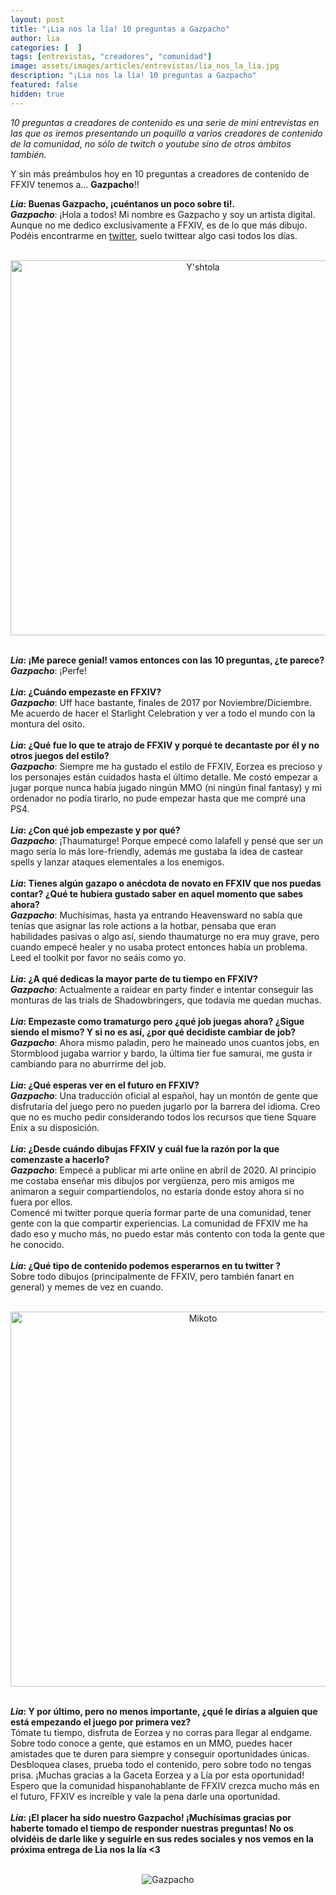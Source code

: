 ```yaml
---
layout: post
title: "¡Lia nos la lía! 10 preguntas a Gazpacho"
author: lia
categories: [  ]
tags: [entrevistas, "creadores", "comunidad"]
image: assets/images/articles/entrevistas/lia_nos_la_lia.jpg
description: "¡Lia nos la lía! 10 preguntas a Gazpacho"
featured: false
hidden: true
---
```

*10 preguntas a creadores de contenido es una serie de mini entrevistas en las que os iremos presentando un poquillo a varios creadores de contenido de la comunidad, no sólo de twitch o youtube sino de otros ámbitos también.*

Y sin más preámbulos hoy en 10 preguntas a creadores de contenido de FFXIV tenemos a… **Gazpacho**!!

<div class="card">
  <div class="card-header">
     <b><i>Lia</i>: Buenas Gazpacho, ¡cuéntanos un poco sobre ti!.</b>
  </div>
  <div class="card-body">
    <i><b>Gazpacho</b></i>: ¡Hola a todos! Mi nombre es Gazpacho y soy un artista digital. Aunque no me dedico exclusivamente a FFXIV, es de lo que más dibujo. Podéis encontrarme en <a href="https://twitter.com/gazpartcho" target="_blank">twitter</a>, suelo twittear algo casi todos los días. 
  </div>
</div>

<br/>

<p align="center"><img src="{{ site.baseurl }}/assets/images/articles/entrevistas/lia_gazpacho/gazpacho_1.jpg" width="600" alt="Y'shtola"/></p>

<br/>

<div class="card">
  <div class="card-header">
     <b><i>Lia</i>: ¡Me parece genial! vamos entonces con las 10 preguntas, ¿te parece?</b>
  </div>
  <div class="card-body">
      <i><b>Gazpacho</b></i>: ¡Perfe! 
  </div>  
</div>

<br/>

<div class="card">
  <div class="card-header">
     <b><i>Lia</i>: ¿Cuándo empezaste en FFXIV?</b>
  </div>
  <div class="card-body">
    <i><b>Gazpacho</b></i>: Uff hace bastante, finales de 2017 por Noviembre/Diciembre. Me acuerdo de hacer el Starlight Celebration y ver a todo el mundo con la montura del osito. 
  </div>
</div>

<br/>

<div class="card">
  <div class="card-header">
     <b><i>Lia</i>: ¿Qué fue lo que te atrajo de FFXIV y porqué te decantaste por él y no otros juegos del estilo?</b>
  </div>
  <div class="card-body">
    <i><b>Gazpacho</b></i>: Siempre me ha gustado el estilo de FFXIV, Eorzea es precioso y los personajes están cuidados hasta el último detalle. Me costó empezar a jugar porque nunca había jugado ningún MMO (ni ningún final fantasy)  y mi ordenador no podía tirarlo, no pude empezar hasta que me compré una PS4.
  </div>
</div>

<br/>


<div class="card">
  <div class="card-header">
     <b><i>Lia</i>: ¿Con qué job empezaste y por qué?</b>
  </div>
  <div class="card-body">
    <i><b>Gazpacho</b></i>: ¡Thaumaturge! Porque empecé como lalafell y pensé que ser un mago sería lo más lore-friendly, además me gustaba la idea de castear spells y lanzar ataques elementales a los enemigos.
  </div>    
</div>

<br/>

<div class="card">
  <div class="card-header">
     <b><i>Lia</i>: Tienes algún gazapo o anécdota de novato en FFXIV que nos puedas contar? ¿Qué te hubiera gustado saber en aquel momento que sabes ahora?</b>
  </div>
  <div class="card-body">
    <i><b>Gazpacho</b></i>: Muchísimas, hasta ya entrando Heavensward no sabía que tenías que asignar las role actions a la hotbar, pensaba que eran habilidades pasivas o algo así, siendo thaumaturge no era muy grave, pero cuando empecé healer y no usaba protect entonces había un problema. Leed el toolkit por favor no seáis como yo.
  </div>
</div>

<br/>

<div class="card">
  <div class="card-header">
     <b><i>Lia</i>: ¿A qué dedicas la mayor parte de tu tiempo en FFXIV?</b>
  </div>
  <div class="card-body">
    <i><b>Gazpacho</b></i>: Actualmente a raidear en party finder e intentar conseguir las monturas de las trials de Shadowbringers, que todavía me quedan muchas.
  </div>
</div>

<br/>

<div class="card">
  <div class="card-header">
     <b><i>Lia</i>: Empezaste como tramaturgo pero ¿qué job juegas ahora? ¿Sigue siendo el mismo? Y si no es así, ¿por qué decidiste cambiar de job?</b>
  </div>
  <div class="card-body">
    <i><b>Gazpacho</b></i>: Ahora mismo paladin, pero he maineado unos cuantos jobs, en Stormblood jugaba warrior y bardo, la última tier fue samurai, me gusta ir cambiando para no aburrirme del job. 
  </div>
</div>

<br/>

<div class="card">
  <div class="card-header">
     <b><i>Lia</i>: ¿Qué esperas ver en el futuro en FFXIV?</b>
  </div>
  <div class="card-body">
    <i><b>Gazpacho</b></i>: Una traducción oficial al español, hay un montón de gente que disfrutaría del juego pero no pueden jugarlo por la barrera del idioma. Creo que no es mucho pedir considerando todos los recursos que tiene Square Enix a su disposición.
  </div>
</div>

<br/>

<div class="card">
  <div class="card-header">
     <b><i>Lia</i>: ¿Desde cuándo dibujas FFXIV y cuál fue la razón por la que comenzaste a hacerlo?</b>
  </div>
  <div class="card-body">
    <i><b>Gazpacho</b></i>: Empecé a publicar mi arte online en abril de 2020. Al principio me costaba enseñar mis dibujos por vergüenza, pero mis amigos me animaron a seguir compartiendolos, no estaría donde estoy ahora si no fuera por ellos. <br>
    Comencé mi twitter porque quería formar parte de una comunidad, tener gente con la que compartir experiencias. La comunidad de FFXIV me ha dado eso y mucho más, no puedo estar más contento con toda la gente que he conocido. 
  </div>
</div>

<br/>

<div class="card">
  <div class="card-header">
     <b><i>Lia</i>: ¿Qué tipo de contenido podemos esperarnos en tu twitter ?</b>
  </div>
  <div class="card-body">Sobre todo dibujos (principalmente de FFXIV, pero también fanart en general) y memes de vez en cuando.
  </div>
</div>

<br/>

<p align="center"><img src="{{ site.baseurl }}/assets/images/articles/entrevistas/lia_gazpacho/gazpacho_2.jpg" width="600" alt="Mikoto "/></p>

<br/>

<div class="card">
  <div class="card-header">
     <b><i>Lia</i>: Y por último, pero no menos importante, ¿qué le dirías a alguien que está empezando el juego por primera vez?</b>
  </div>
  <div class="card-body">Tómate tu tiempo, disfruta de Eorzea y no corras para llegar al endgame. Sobre todo conoce a gente, que estamos en un MMO, puedes hacer amistades que te duren para siempre y conseguir oportunidades únicas. Desbloquea clases, prueba todo el contenido, pero sobre todo no tengas prisa.
    ¡Muchas gracias a la Gaceta Eorzea y a Lía por esta oportunidad! Espero que la comunidad hispanohablante de FFXIV crezca mucho más en el futuro, FFXIV es increíble y vale la pena darle una oportunidad.
  </div>
</div>

<br/>

<div class="card">
  <div class="card-header">
     <b><i>Lia</i>: ¡El placer ha sido nuestro Gazpacho! ¡Muchísimas gracias por haberte tomado el tiempo de responder nuestras preguntas! No os olvidéis de darle like y seguirle en sus redes sociales y nos vemos en la próxima entrega de Lia nos la lía <3</b>
  </div>
</div>

<br/>

<p align="center"><img src="{{ site.baseurl }}/assets/images/articles/entrevistas/lia_gazpacho/lia_gazpacho.jpg" alt="Gazpacho"/></p>